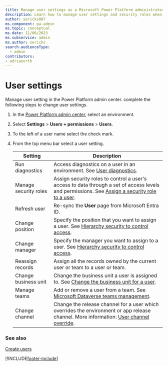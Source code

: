 ```yaml
---
title: Manage user settings as a Microsoft Power Platform administrator
description: Learn how to manage user settings and security roles when administering Microsoft Power Platform.
author: sericks007
ms.component: pa-admin
ms.topic: conceptual
ms.date: 11/06/2023
ms.subservice: admin
ms.author: sericks
search.audienceType: 
  - admin
contributors:
- adrianorth 
---
```

# User settings

Manage user setting in the Power Platform admin center. complete the following steps to change user settings.

1. In the [Power Platform admin center](https://admin.powerplatform.microsoft.com), select an environment. 

2. Select **Settings** > **Users + permissions** > **Users**.  

3. To the left of a user name select the check mark.

4. From the top menu bar select a user setting.

    |Setting  |Description  |
    |---------|---------|
    |Run diagnostics     | Access diagnostics on a user in an environment. See [User diagnostics](troubleshooting-user-needs-read-write-access-organization.md#user-diagnostics).    |
    |Manage security roles     | Assign security roles to control a user's access to data through a set of access levels and permissions. See [Assign a security role to a user](assign-security-roles.md).        |
    |Refresh user     | Re-sync the **User** page from Microsoft Entra ID.        |
    |Change position     | Specify the position that you want to assign a user. See [Hierarchy security to control access](hierarchy-security.md).   |
    |Change manager     | Specify the manager you want to assign to a user. See [Hierarchy security to control access](hierarchy-security.md).    |
    |Reassign records     | Assign all the records owned by the current user or team to a user or team.       |
    |Change business unit     | Change the business unit a user is assigned to. See [Change the business unit for a user](create-edit-business-units.md#change-the-business-unit-for-a-user).        |
    |Manage teams     | Add or remove a user from a team. See [Microsoft Dataverse teams management](manage-teams.md).        |
    |Change channel    | Change the release channel for a user which overrides the environment or app release channel. More information: [User channel override](user-channel-override.md).        |

### See also
[Create users](create-users.md)







[!INCLUDE[footer-include](../includes/footer-banner.md)]
